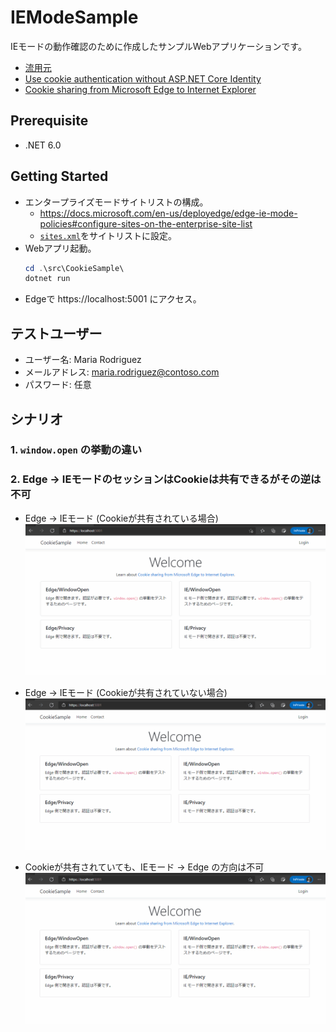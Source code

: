 # IEModeSample
IEモードの動作確認のために作成したサンプルWebアプリケーションです。
* [流用元](https://github.com/dotnet/AspNetCore.Docs/tree/main/aspnetcore/security/authentication/cookie/samples/3.x/CookieSample)
* [Use cookie authentication without ASP.NET Core Identity](https://docs.microsoft.com/en-us/aspnet/core/security/authentication/cookie?view=aspnetcore-6.0)
* [Cookie sharing from Microsoft Edge to Internet Explorer](https://docs.microsoft.com/en-us/deployedge/edge-ie-mode-add-guidance-cookieshare)

## Prerequisite
* .NET 6.0

## Getting Started
* エンタープライズモードサイトリストの構成。
    * https://docs.microsoft.com/en-us/deployedge/edge-ie-mode-policies#configure-sites-on-the-enterprise-site-list
    * [`sites.xml`](sites.xml)をサイトリストに設定。
* Webアプリ起動。
    ```powershell
    cd .\src\CookieSample\
    dotnet run
    ```
* Edgeで https://localhost:5001 にアクセス。

## テストユーザー
* ユーザー名: Maria Rodriguez
* メールアドレス: maria.rodriguez@contoso.com
* パスワード: 任意

## シナリオ
### 1. `window.open` の挙動の違い

### 2. Edge -> IEモードのセッションはCookieは共有できるがその逆は不可
* Edge -> IEモード (Cookieが共有されている場合)
    ![](shared-cookie-edge-to-ie.gif)
* Edge -> IEモード (Cookieが共有されていない場合)
    ![](not-shared-cookie.gif)

* Cookieが共有されていても、IEモード -> Edge の方向は不可
    ![](shared-cookie-ie-to-edge.gif)
